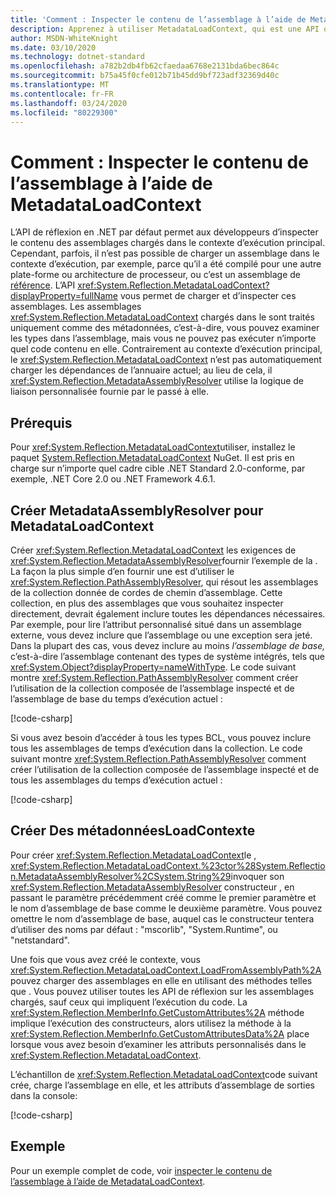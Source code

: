 ```yaml
---
title: 'Comment : Inspecter le contenu de l’assemblage à l’aide de MetadataLoadContext'
description: Apprenez à utiliser MetadataLoadContext, qui est une API qui vous permet de charger des assemblages .NET à des fins d’inspection.
author: MSDN-WhiteKnight
ms.date: 03/10/2020
ms.technology: dotnet-standard
ms.openlocfilehash: a782b2db4fb62cfaedaa6768e2131bda6bec864c
ms.sourcegitcommit: b75a45f0cfe012b71b45dd9bf723adf32369d40c
ms.translationtype: MT
ms.contentlocale: fr-FR
ms.lasthandoff: 03/24/2020
ms.locfileid: "80229300"
---
```

# <a name="how-to-inspect-assembly-contents-using-metadataloadcontext"></a>Comment : Inspecter le contenu de l’assemblage à l’aide de MetadataLoadContext

L’API de réflexion en .NET par défaut permet aux développeurs d’inspecter le contenu des assemblages chargés dans le contexte d’exécution principal. Cependant, parfois, il n’est pas possible de charger un assemblage dans le contexte d’exécution, par exemple, parce qu’il a été compilé pour une autre plate-forme ou architecture de processeur, ou c’est un assemblage de [référence](reference-assemblies.md). L’API <xref:System.Reflection.MetadataLoadContext?displayProperty=fullName> vous permet de charger et d’inspecter ces assemblages. Les assemblages <xref:System.Reflection.MetadataLoadContext> chargés dans le sont traités uniquement comme des métadonnées, c’est-à-dire, vous pouvez examiner les types dans l’assemblage, mais vous ne pouvez pas exécuter n’importe quel code contenu en elle. Contrairement au contexte d’exécution principal, le <xref:System.Reflection.MetadataLoadContext> n’est pas automatiquement charger les dépendances de l’annuaire actuel; au lieu de cela, il <xref:System.Reflection.MetadataAssemblyResolver> utilise la logique de liaison personnalisée fournie par le passé à elle.

## <a name="prerequisites"></a>Prérequis

Pour <xref:System.Reflection.MetadataLoadContext>utiliser, installez le paquet [System.Reflection.MetadataLoadContext](https://www.nuget.org/packages/System.Reflection.MetadataLoadContext) NuGet. Il est pris en charge sur n’importe quel cadre cible .NET Standard 2.0-conforme, par exemple, .NET Core 2.0 ou .NET Framework 4.6.1.

## <a name="create-metadataassemblyresolver-for-metadataloadcontext"></a>Créer MetadataAssemblyResolver pour MetadataLoadContext

Créer <xref:System.Reflection.MetadataLoadContext> les exigences de <xref:System.Reflection.MetadataAssemblyResolver>fournir l’exemple de la . La façon la plus simple d’en fournir une est d’utiliser le <xref:System.Reflection.PathAssemblyResolver>, qui résout les assemblages de la collection donnée de cordes de chemin d’assemblage. Cette collection, en plus des assemblages que vous souhaitez inspecter directement, devrait également inclure toutes les dépendances nécessaires. Par exemple, pour lire l’attribut personnalisé situé dans un assemblage externe, vous devez inclure que l’assemblage ou une exception sera jeté. Dans la plupart des cas, vous devez inclure au moins *l’assemblage de base,* c’est-à-dire l’assemblage contenant des types de système intégrés, tels que <xref:System.Object?displayProperty=nameWithType>. Le code suivant montre <xref:System.Reflection.PathAssemblyResolver> comment créer l’utilisation de la collection composée de l’assemblage inspecté et de l’assemblage de base du temps d’exécution actuel :

[!code-csharp[](snippets/inspect-contents-using-metadataloadcontext/MetadataLoadContextSnippets.cs#CoreAssembly)]

Si vous avez besoin d’accéder à tous les types BCL, vous pouvez inclure tous les assemblages de temps d’exécution dans la collection. Le code suivant montre <xref:System.Reflection.PathAssemblyResolver> comment créer l’utilisation de la collection composée de l’assemblage inspecté et de tous les assemblages du temps d’exécution actuel :

[!code-csharp[](snippets/inspect-contents-using-metadataloadcontext/MetadataLoadContextSnippets.cs#RuntimeAssemblies)]

## <a name="create-metadataloadcontext"></a>Créer Des métadonnéesLoadContexte

Pour créer <xref:System.Reflection.MetadataLoadContext>le , <xref:System.Reflection.MetadataLoadContext.%23ctor%28System.Reflection.MetadataAssemblyResolver%2CSystem.String%29>invoquer son <xref:System.Reflection.MetadataAssemblyResolver> constructeur , en passant le paramètre précédemment créé comme le premier paramètre et le nom d’assemblage de base comme le deuxième paramètre. Vous pouvez omettre le nom d’assemblage de base, auquel cas le constructeur tentera d’utiliser des noms par défaut : "mscorlib", "System.Runtime", ou "netstandard".

Une fois que vous avez créé le contexte, vous <xref:System.Reflection.MetadataLoadContext.LoadFromAssemblyPath%2A>pouvez charger des assemblages en elle en utilisant des méthodes telles que . Vous pouvez utiliser toutes les API de réflexion sur les assemblages chargés, sauf ceux qui impliquent l’exécution du code. La <xref:System.Reflection.MemberInfo.GetCustomAttributes%2A> méthode implique l’exécution des constructeurs, alors utilisez la méthode à la <xref:System.Reflection.MemberInfo.GetCustomAttributesData%2A> place lorsque vous avez besoin d’examiner les attributs personnalisés dans le <xref:System.Reflection.MetadataLoadContext>.

L’échantillon de <xref:System.Reflection.MetadataLoadContext>code suivant crée, charge l’assemblage en elle, et les attributs d’assemblage de sorties dans la console:

[!code-csharp[](snippets/inspect-contents-using-metadataloadcontext/MetadataLoadContextSnippets.cs#CreateContext)]

## <a name="example"></a>Exemple

Pour un exemple complet de code, voir [inspecter le contenu de l’assemblage à l’aide de MetadataLoadContext](https://docs.microsoft.com/samples/dotnet/samples/inspect-assembly-contents-using-metadataloadcontext/).
